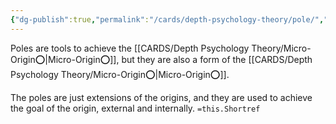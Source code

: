 ```yaml
---
{"dg-publish":true,"permalink":"/cards/depth-psychology-theory/pole/","created":"2023-02-01T19:46:46.176+01:00","updated":"2023-05-26T20:02:59.239+02:00"}
---
```


Poles are tools to achieve the [[CARDS/Depth Psychology Theory/Micro-Origin⭕\|Micro-Origin⭕]], but they are also a form of the [[CARDS/Depth Psychology Theory/Micro-Origin⭕\|Micro-Origin⭕]]. 


<div class="transclusion internal-embed is-loaded"><div class="markdown-embed">



The poles are just extensions of the origins, and they are used to achieve the goal of the origin, external and internally. `=this.Shortref` 

</div></div>


